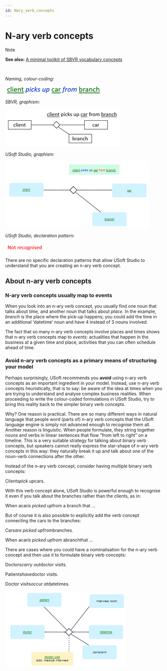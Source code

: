 ```yaml
---
id: Nary_verb_concepts
---
```


# N-ary verb concepts

> [!NOTE]
> **See also:** [A minimal toolkit of SBVR vocabulary concepts](/docs/Business_rules/Vocabulary_concepts/A_minimal_toolkit_of_SBVR_vocabulary_concepts.md)

 

*Naming, colour-coding:*

![](./assets/2a9b5f5f-0f51-4d0a-a9ab-5b88eec4fa21.png)

*SBVR, graphism:*

![](./assets/99e2406c-e6ca-44ac-9dc8-69fee8e720cd.png)

*USoft Studio, graphism:*

![](./assets/d71dc77e-a2b2-487b-a70d-3d708326848d.png)

*USoft Studio, declaration pattern:*

![](./assets/ad1f9aeb-5d2f-45b2-8274-03d52b6cae80.png)

There are no specific declaration patterns that allow USoft Studio to understand that you are creating an n-ary verb concept.

## About n-ary verb concepts

### N-ary verb concepts usually map to events

When you look into an n-ary verb concept, you usually find one noun that talks about *time,* and another noun that talks about *place.* In the example, *branch* is the place where the pick-up happens; you could add the time in an additional 'datetime’ noun and have 4 instead of 3 nouns involved.

The fact that so many n-ary verb concepts involve places and times shows that n-ary verb concepts map to *events:* actualities that happen in the business at a given time and place, activities that you can often schedule ahead of time.

### Avoid n-ary verb concepts as a primary means of structuring your model

Perhaps surprisingly, USoft recommends you **avoid** using n-ary verb concepts as an important ingredient in your model. Instead, use n-ary verb concepts heuristically, that is to say: be aware of the idea at times when you are trying to understand and analyse complex business realities. When proceeding to write the colour-coded formulations in USoft Studio, try to bring this reality back to the simpler binary verb concepts.

Why? One reason is practical. There are so many different ways in natural language that people word (parts of) n-ary verb concepts that the USoft language engine is simply not advanced enough to recognise them all. Another reason is linguistic. When people formulate, they string together nouns and verbs in linear sentences that flow "from left to right” on a timeline. This is a very suitable strategy for talking about binary verb concepts, but speakers cannot really express the star-shape of n-ary verb concepts in this way: they naturally break it up and talk about one of the noun-verb connections after the other.

Instead of the n-ary verb concept, consider having multiple binary verb concepts:

Clients*pick up*cars.

With this verb concept alone, USoft Studio is powerful enough to recognise it even if you talk about the branches rather than the clients, as in:

When acar*is picked up*from a branch that ...

But of course it is also possible to explicitly add the verb concept connecting the cars to the branches:

Cars*are picked up*frombranches.

When acar*is picked up*from abranchthat ...

There are cases where you could have a nominalisation for the n-ary verb concept and then use it to formulate binary verb concepts:

Doctors*carry out*doctor visits.

Patients*have*doctor visits.

Doctor visits*occur at*datetimes.

![](./assets/08a8aab6-d8d5-4d0a-bedc-4e1b95d94096.png)